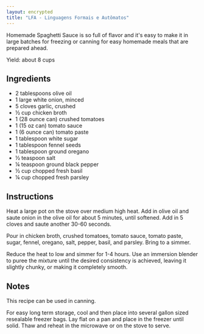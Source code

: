 ```yaml
---
layout: encrypted
title: "LFA - Linguagens Formais e Autômatos"
---
```


Homemade Spaghetti Sauce is so full of flavor and it's easy to make it in large batches for freezing or canning for easy homemade meals that are prepared ahead.

Yield: about 8 cups

## Ingredients
- 2 tablespoons olive oil
- 1 large white onion, minced
- 5 cloves garlic, crushed
- ½ cup chicken broth
- 1 (28 ounce can) crushed tomatoes
- 1 (15 oz can) tomato sauce
- 1 (6 ounce can) tomato paste
- 1 tablespoon white sugar
- 1 tablespoon fennel seeds
- 1 tablespoon ground oregano
- ½ teaspoon salt
- ¼ teaspoon ground black pepper
- ½ cup chopped fresh basil
- ¼ cup chopped fresh parsley

## Instructions
Heat a large pot on the stove over medium high heat. Add in olive oil and saute onion in the olive oil for about 5 minutes, until softened. Add in 5 cloves and saute another 30-60 seconds.

Pour in chicken broth, crushed tomatoes, tomato sauce, tomato paste, sugar, fennel, oregano, salt, pepper, basil, and parsley. Bring to a simmer.

Reduce the heat to low and simmer for 1-4 hours. Use an immersion blender to puree the mixture until the desired consistency is achieved, leaving it slightly chunky, or making it completely smooth.

## Notes
This recipe can be used in canning.

For easy long term storage, cool and then place into several gallon sized resealable freezer bags. Lay flat on a pan and place in the freezer until solid. Thaw and reheat in the microwave or on the stove to serve.
